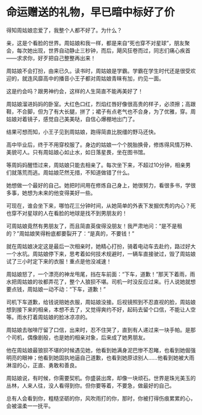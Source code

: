 # 命运赠送的礼物，早已暗中标好了价

得知周姑娘恋爱了，我整个人都不好了。为什么？ 

亲，这是个看脸的世界。周姑娘和我一样，都是来自“死也穿不对星球”，朋友聚会，每次她出现，世界自动静止三秒钟，而后，飓风狂卷而过，同志们痛心疾首——求求你，好歹把自己整整再出来！ 

周姑娘不会打扮，由来已久。读书时，周姑娘是学霸。学霸在学生时代还是很受欢迎的，就连风靡高中的播音小王子都对周姑娘青睐有加，约见一面。 

这是约会吗？跟男神约会，这样的人生简直不能再美好了！ 

周姑娘溜进妈妈的卧室。大红色口红，烈焰红唇好像很高贵的样子，必须擦；高跟鞋，不合脚，但为了有大长腿，拼了；裙子有点老气也不合身，为了优雅，穿。周姑娘对着镜子，感觉自己美美哒，自信心爆棚地出门了。 

结果可想而知，小王子见到周姑娘，跑得简直比脱缰的野马还快。 

高中毕业后，终于不用穿校服了。身边的姑娘一个个脱胎换骨，修炼得风情万种、美貌可人。只有周姑娘心如止水，如日落星畏，坐在图书馆。 

等周妈妈醒悟过来，周姑娘只能去相亲了。每次坐下来，不超过10分钟，相亲男们就落荒而逃。周姑娘茫然无措，不知道做错了什么。 

她想做一个最好的自己。她把时间用在修炼自己身上，她很努力，看很多书，学很多事，她想为未来的他变得美好一些。 

可现在，谁会坐下来，哪怕花三分钟时间，从她简单的外表下发掘优秀的内心？死也穿不对星球的人在看脸的地球是找不到男朋友的！ 

可周姑娘竟然有男朋友了，而且简直英俊得没朋友！我严肃地问：“是不是租的？”周姑娘笑得粉底都要裂开了：“是真的，不要钱！” 

就在周姑娘决定这是最后一次相亲时，她精心打扮，骑着电动车去赴约，路过好大一个水坑。周姑娘停下来，思考着如何技术规避时，一辆车直接驶过，毁了周姑娘试了三小时定下来的衣服！重点是他没减速！ 

周姑娘怒了，一个漂亮的神龙甩尾，挡在车前面：“下车，道歉！”那天下着雨，雨水把周姑娘的妆都弄花了，整个人狼狈不堪。司机一时没反应过来。行人说她就想要点钱，周姑娘一动不动：“下车，道歉！” 

司机下车道歉，给钱说赔她衣服，周姑娘没接。后视镜照到不忍直视的脸，周姑娘想到接下来的相亲，本想不去了，又觉得爽约不好，起码去留个口信，不能让人空等。雨水打着周姑娘的脸冰凉凉的。 

周姑娘去咖啡厅留了口信，出来时，忍不住哭了，直到有人递过来一块手帕。是那个司机，偶像剧般，也是她的相亲对象，后来成了她男朋友。 

他在周姑娘最狼狈不堪的时候遇见她，他看到她满身泥巴惨不忍睹，也看到她倔强明亮的眼神；他看到她固执地逼自己道歉，也看到她原谅别人……他看到她被大雨淋湿的心，正直、勇敢和善良。 

周姑娘说，有时候，你需要契机。你盛装出席，却像一块顽石。世界是珠光美玉的丛林，人来人往，没人看得到你。但你要等着，不要急，做最好的自己。 

总有人会看到你，粗糙坚砺的你，风吹雨打的你，那时，你被打得伤痕累累的心，会被温柔一一抚平。